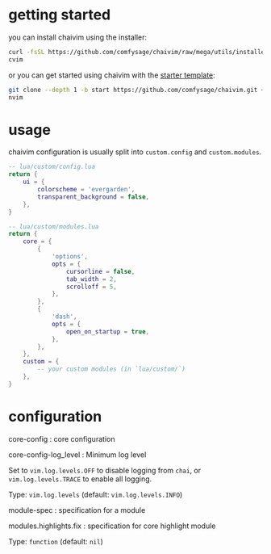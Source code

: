 # getting started

you can install chaivim using the installer:
```bash
curl -fsSL https://github.com/comfysage/chaivim/raw/mega/utils/installer/install.sh | sh
cvim

```
or you can get started using chaivim with the [starter template](https://github.com/comfysage/chaivim/tree/start):
```bash
git clone --depth 1 -b start https://github.com/comfysage/chaivim.git ~/.config/nvim
nvim
```

# usage

chaivim configuration is usually split into `custom.config` and `custom.modules`.

```lua
-- lua/custom/config.lua
return {
    ui = {
        colorscheme = 'evergarden',
        transparent_background = false,
    },
}

-- lua/custom/modules.lua
return {
    core = {
        {
            'options',
            opts = {
                cursorline = false,
                tab_width = 2,
                scrolloff = 5,
            },
        },
        {
            'dash',
            opts = {
                open_on_startup = true,
            },
        },
    },
    custom = {
        -- your custom modules (in `lua/custom/`)
    },
}
```

# configuration

core-config
: core configuration

core-config-log_level
: Minimum log level

Set to `vim.log.levels.OFF` to disable logging from `chai`, or `vim.log.levels.TRACE`
to enable all logging.

Type: `vim.log.levels` (default: `vim.log.levels.INFO`)

module-spec
: specification for a module

modules.highlights.fix
: specification for core highlight module

Type: `function` (default: `nil`)
